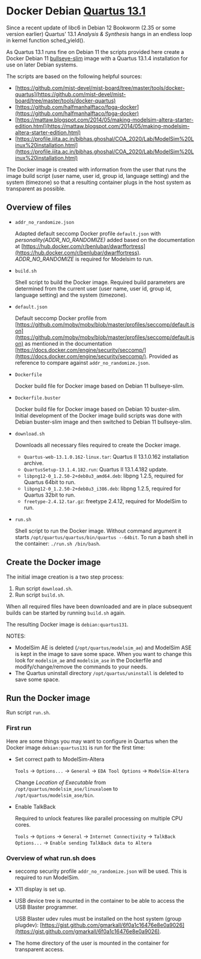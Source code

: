 # Docker Debian [Quartus 13.1](https://www.intel.com/content/www/us/en/software-kit/666220/intel-quartus-ii-web-edition-design-software-version-13-1-for-linux.html)

Since a recent update of libc6 in Debian 12 Bookworm (2.35 or some version earlier) Quartus' 13.1 _Analysis & Synthesis_ hangs in an endless loop in kernel function sched_yield().

As Quartus 13.1 runs fine on Debian 11 the scripts provided here create a Docker Debian 11 [bullseye-slim](https://hub.docker.com/_/debian/tags?page=1&name=bullseye-slim) image with a Quartus 13.1.4 installation for use on later Debian systems.

The scripts are based on the following helpful sources:

* [https://github.com/mist-devel/mist-board/tree/master/tools/docker-quartus](https://github.com/mist-devel/mist-board/tree/master/tools/docker-quartus)
* [https://github.com/halfmanhalftaco/fpga-docker](https://github.com/halfmanhalftaco/fpga-docker)
* [https://mattaw.blogspot.com/2014/05/making-modelsim-altera-starter-edition.html](https://mattaw.blogspot.com/2014/05/making-modelsim-altera-starter-edition.html)
* [https://profile.iiita.ac.in/bibhas.ghoshal/COA_2020/Lab/ModelSim%20Linux%20installation.html](https://profile.iiita.ac.in/bibhas.ghoshal/COA_2020/Lab/ModelSim%20Linux%20installation.html)

The Docker image is created with information from the user that runs the image build script (user name, user id, group id, language setting) and the system (timezone) so that a resulting container plugs in the host system as transparent as possible.

## Overview of files

* `addr_no_randomize.json`

  Adapted default seccomp Docker profile `default.json` with _personality(ADDR_NO_RANDOMIZE)_
  added based on the documentation at [https://hub.docker.com/r/benlubar/dwarffortress](https://hub.docker.com/r/benlubar/dwarffortress).
  _ADDR_NO_RANDOMIZE_ is required for Modelsim to run.

* `build.sh`

  Shell script to build the Docker image. Required build parameters are determined from the current user
  (user name, user id, group id, language setting) and the system (timezone).

* `default.json`

  Default seccomp Docker profile from [https://github.com/moby/moby/blob/master/profiles/seccomp/default.json](https://github.com/moby/moby/blob/master/profiles/seccomp/default.json) as mentioned in the documentation
  [https://docs.docker.com/engine/security/seccomp/](https://docs.docker.com/engine/security/seccomp/).
  Provided as reference to compare against `addr_no_randomize.json`.

* `Dockerfile`

  Docker build file for Docker image based on Debian 11 bullseye-slim.

* `Dockerfile.buster`

  Docker build file for Docker image based on Debian 10 buster-slim. Initial development of the Docker image build
  scripts was done with Debian buster-slim image and then switched to Debian 11 bullseye-slim.

* `download.sh`

  Downloads all necessary files required to create the Docker image.

  * `Quartus-web-13.1.0.162-linux.tar`: Quartus II 13.1.0.162 installation archive.
  * `QuartusSetup-13.1.4.182.run`: Quartus II 13.1.4.182 update.
  * `libpng12-0_1.2.50-2+deb8u3_amd64.deb`: libpng 1.2.5, required for Quartus 64bit to run.
  * `libpng12-0_1.2.50-2+deb8u3_i386.deb`: libpng 1.2.5, required for Quartus 32bit to run.
  * `freetype-2.4.12.tar.gz`: freetype 2.4.12, required for ModelSim to run.

* `run.sh`

  Shell script to run the Docker image. Without command argument it starts `/opt/quartus/quartus/bin/quartus --64bit`.
  To run a bash shell in the container: `./run.sh /bin/bash`.

## Create the Docker image

The initial image creation is a two step process:

1. Run script `download.sh`.
2. Run script `build.sh`.

When all required files have been downloaded and are in place subsequent builds can be started by running `build.sh` again.

The resulting Docker image is `debian:quartus131`.

NOTES:
* ModelSim AE is deleted (`/opt/quartus/modelsim_ae`) and ModelSim ASE is kept in the image to save some space. When you want to change this look for `modelsim_ae` and `modelsim_ase` in the Dockerfile and modify/change/remove the commands to your needs.
* The Quartus uninstall directory `/opt/quartus/uninstall` is deleted to save some space.

## Run the Docker image

Run script `run.sh`.

### First run

Here are some things you may want to configure in Quartus when the Docker image `debian:quartus131` is run for the first time:

* Set correct path to ModelSim-Altera

  `Tools` -> `Options...` -> `General` -> `EDA Tool Options` -> `ModelSim-Altera`

  Change _Location of Executable_ from `/opt/quartus/modelsim_ase/linuxaloem` to `/opt/quartus/modelsim_ase/bin`.

* Enable TalkBack

  Required to unlock features like parallel processing on multiple CPU cores.

  `Tools` -> `Options` -> `General` -> `Internet Connectivity` -> `TalkBack Options...` -> `Enable sending TalkBack data to Altera`

### Overview of what run.sh does

* seccomp security profile `addr_no_randomize.json` will be used. This is required to run ModelSim.
* X11 display is set up.
* USB device tree is mounted in the container to be able to access the USB Blaster programmer.

  USB Blaster udev rules must be installed on the host system (group plugdev):
  [https://gist.github.com/gmarkall/6f0a1c16476e8e0a9026](https://gist.github.com/gmarkall/6f0a1c16476e8e0a9026).
* The home directory of the user is mounted in the container for transparent access.
